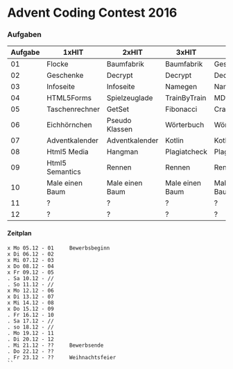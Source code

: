 # Advent Coding Contest 2016

### Aufgaben
Aufgabe | 1xHIT | 2xHIT | 3xHIT | 4xHIT | 5xHIT 
--------|-------|-------|-------|-------|-------
01      | Flocke | Baumfabrik | Baumfabrik | Geschenkfabrik | Geschenkfabrik
02      | Geschenke | Decrypt | Decrypt | Decrypt | Decrypt
03      | Infoseite | Infoseite | Namegen | Namegen | Namegen
04      | HTML5Forms | Spielzeuglade | TrainByTrain | MDtoHTML | MDtoHTML
05      | Taschenrechner | GetSet | Fibonacci | Crawler | Crawler
06      | Eichhörnchen | Pseudo Klassen | Wörterbuch | Wörterbuch | Wörterbuch
07      | Adventkalender | Adventkalender | Kotlin | Kotlin | Kotlin
08      | Html5 Media | Hangman | Plagiatcheck | Plagiatcheck | Plagiatcheck
09      | Html5 Semantics | Rennen | Rennen | Rennen | Rennen
10      | Male einen Baum | Male einen Baum | Male einen Baum | Male einen Baum
11      | ? | ? | ? | ? | ?
12      | ? | ? | ? | ? | ?

#### Zeitplan
```
x Mo 05.12 - 01     Bewerbsbeginn
x Di 06.12 - 02
x Mi 07.12 - 03
x Do 08.12 - 04
x Fr 09.12 - 05
. Sa 10.12 - //
. So 11.12 - //
x Mo 12.12 - 06
x Di 13.12 - 07
x Mi 14.12 - 08
x Do 15.12 - 09
. Fr 16.12 - 10
. Sa 17.12 - //
. so 18.12 - //
. Mo 19.12 - 11
. Di 20.12 - 12
. Mi 21.12 - ??     Bewerbsende
. Do 22.12 - ??
. Fr 23.12 - ??     Weihnachtsfeier
``
